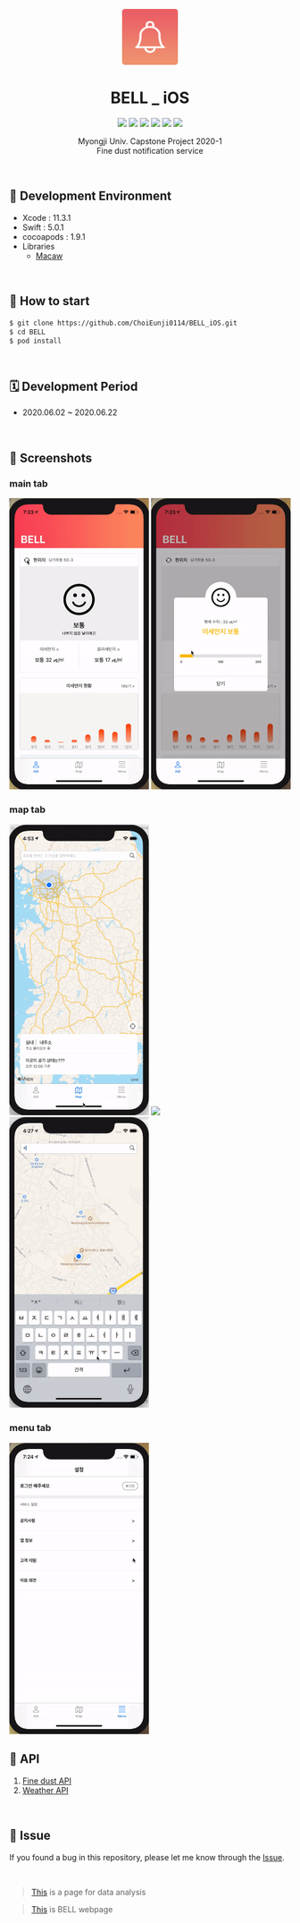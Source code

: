 <p align="center">
  <img src="./screenshot/BELLIc.png" width="100"> <br/>
</p>

<h1 align="center"> BELL _ iOS </h1>

<p align="center">
  
  <img src="https://img.shields.io/badge/Capstone-2020-red" />
  <img src="https://img.shields.io/badge/BELL-ff69b4" />
  <img src="https://img.shields.io/badge/swift-5-orange" />
  <img src="https://img.shields.io/badge/Xcode-11.3.1-yellow" />
  <img src="https://img.shields.io/badge/cocoapods-1.9.1-pink" />
  <img src="https://img.shields.io/badge/MJU-blue" />
   
</p>

<p align="center">
  Myongji Univ. Capstone Project 2020-1 <br/> 
  Fine dust notification service
</p>

<br/>

## 📕 Development Environment

- Xcode : 11.3.1
- Swift : 5.0.1
- cocoapods : 1.9.1
- Libraries
  - [Macaw](https://github.com/exyte/Macaw)

<br/>

## 📕 How to start

```
$ git clone https://github.com/ChoiEunji0114/BELL_iOS.git
$ cd BELL
$ pod install
```

<br/>

## 🗓 Development Period

- 2020.06.02 ~ 2020.06.22

<br/>

## 📱 Screenshots 

### main tab

<img src="./screenshot/main1.gif" width="250"> <img src="./screenshot/main2.gif" width="250"> 

### map tab

<img src="./screenshot/map0.gif" width="250"> <img src="./screenshot/map1.gif" width="250"> <img src="./screenshot/map2.gif" width="250">

### menu tab

<img src="./screenshot/menu.gif" width="250">

<br/>

## 📕 API

1. [Fine dust API](https://www.data.go.kr/dataset/15000581/openapi.do)
2. [Weather API](https://openweathermap.org/)

<br/>

## 🐛 Issue

If you found a bug in this repository, please let me know through the [Issue](https://github.com/ChoiEunji0114/BELL_iOS/issues).

<br/>

> [This](https://github.com/mju-capstone/BELL_data_analysis) is a page for data analysis 

> [This](https://github.com/mju-capstone/BELL_web) is BELL webpage

